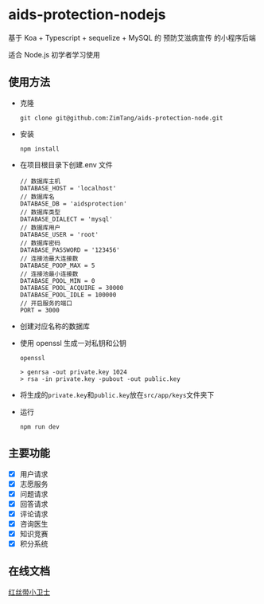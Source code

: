 # aids-protection-nodejs

基于 Koa + Typescript + sequelize + MySQL 的 预防艾滋病宣传 的小程序后端

适合 Node.js 初学者学习使用

## 使用方法

- 克隆

  `git clone git@github.com:ZimTang/aids-protection-node.git`

- 安装

  `npm install`

- 在项目根目录下创建.env 文件

  ```.env
  // 数据库主机
  DATABASE_HOST = 'localhost'
  // 数据库名
  DATABASE_DB = 'aidsprotection'
  // 数据库类型
  DATABASE_DIALECT = 'mysql'
  // 数据库用户
  DATABASE_USER = 'root'
  // 数据库密码
  DATABASE_PASSWORD = '123456'
  // 连接池最大连接数
  DATABASE_POOP_MAX = 5
  // 连接池最小连接数
  DATABASE_POOL_MIN = 0
  DATABASE_POOL_ACQUIRE = 30000
  DATABASE_POOL_IDLE = 100000
  // 开启服务的端口
  PORT = 3000
  ```

- 创建对应名称的数据库
- 使用 openssl 生成一对私钥和公钥

  ```shell
  openssl

  > genrsa -out private.key 1024
  > rsa -in private.key -pubout -out public.key
  ```

- 将生成的`private.key`和`public.key`放在`src/app/keys`文件夹下
- 运行

  `npm run dev`

## 主要功能

- [x] 用户请求
- [x] 志愿服务
- [x] 问题请求
- [x] 回答请求
- [x] 评论请求
- [x] 咨询医生
- [x] 知识竞赛
- [x] 积分系统

## 在线文档

[红丝带小卫士](https://www.apifox.cn/apidoc/shared-0ed5faa7-187b-4cc4-ae59-8ae68d76e88e/api-17410691)
